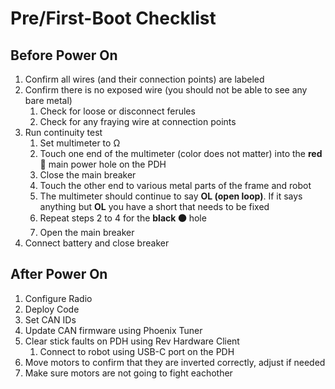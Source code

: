 # Pre/First-Boot Checklist

## Before Power On

1. Confirm all wires (and their connection points) are labeled
2. Confirm there is no exposed wire (you should not be able to see any bare metal)
   1. Check for loose or disconnect ferules
   2. Check for any fraying wire at connection points
3. Run continuity test
   1. Set multimeter to Ω
   2. Touch one end of the multimeter (color does not matter) into the **red 🔴** main power hole on the PDH
   3. Close the main breaker
   4. Touch the other end to various metal parts of the frame and robot
   5. The multimeter should continue to say **OL (open loop)**. If it says anything but **OL** you have a short that needs to be fixed
   6. Repeat steps 2 to 4 for the **black ⚫️** hole
   7. Open the main breaker
4. Connect battery and close breaker

## After Power On

1. Configure Radio
2. Deploy Code
3. Set CAN IDs
4. Update CAN firmware using Phoenix Tuner
5. Clear stick faults on PDH using Rev Hardware Client
    1. Connect to robot using USB-C port on the PDH
6. Move motors to confirm that they are inverted correctly, adjust if needed
7. Make sure motors are not going to fight eachother
